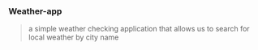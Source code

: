 ### Weather-app
> a simple weather checking application that allows us to search for local weather by city name 
